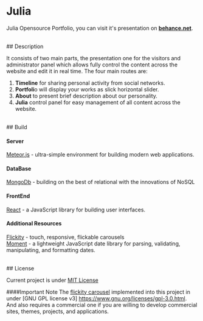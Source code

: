 # Julia

Julia Opensource Portfolio, you can visit it's presentation on [**behance.net**](https://www.behance.net/gallery/43176751/Julia-Presentation-Open-Source-Portfolio-Code).

<br />
## Description

It consists of two main parts, the presentation one for the visitors and administrator panel which allows fully control the content across the website and edit it in real time. The four main routes are:

1. **Timeline** for sharing personal activity from social networks.
2. **Portfoli**o will display your works as slick horizontal slider. 
3. **About** to present brief description about our personality.
4. **Julia** control panel for easy management of all content across the website.

<br>
## Build

#### Server

[Meteor.js](https://github.com/meteor/meteor) - ultra-simple environment for building modern web applications.

#### DataBase

[MongoDb](https://github.com/mongodb/mongo) - building on the best of relational with the innovations of NoSQL

#### FrontEnd

[React](https://github.com/facebook/react) - a JavaScript library for building user interfaces.

#### Additional Resources

[Flickity](https://github.com/metafizzy/flickity) - touch, responsive, flickable carousels<br>
[Moment](https://github.com/moment/moment) - a lightweight JavaScript date library for parsing, validating, manipulating, and formatting dates.

<br>
## License

Current project is under [MIT License](https://opensource.org/licenses/MIT) 

####Important Note
The [flickity carousel](https://github.com/metafizzy/flickity) implemented into this project in under [GNU GPL license v3] https://www.gnu.org/licenses/gpl-3.0.html. And also requires a commercial one if you are willing to develop commercial sites, themes, projects, and applications.

